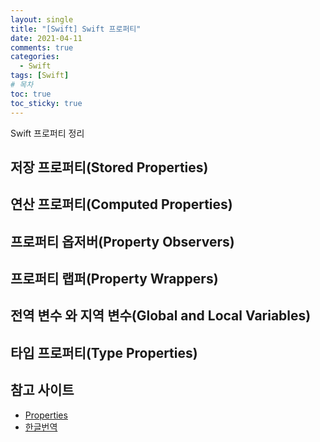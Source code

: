 ```yaml
---
layout: single
title: "[Swift] Swift 프로퍼티"
date: 2021-04-11
comments: true
categories:
  - Swift
tags: [Swift]
# 목차
toc: true
toc_sticky: true
---
```


Swift 프로퍼티 정리

## 저장 프로퍼티(Stored Properties)  
## 연산 프로퍼티(Computed Properties)  
## 프로퍼티 옵저버(Property Observers)  
## 프로퍼티 랩퍼(Property Wrappers)  
## 전역 변수 와 지역 변수(Global and Local Variables)  
## 타입 프로퍼티(Type Properties)  


## 참고 사이트
- [Properties](https://docs.swift.org/swift-book/LanguageGuide/Properties.html)
- [한글번역](https://jusung.gitbook.io/the-swift-language-guide/language-guide/10-properties)
